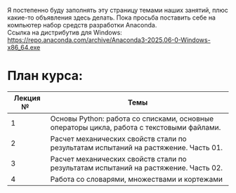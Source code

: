 Я постепенно буду заполнять эту страницу темами наших занятий, плюс какие-то объявления здесь делать.
Пока просьба поставить себе на компьютер набор средств разработки Anaconda.  
Ссылка на дистрибутив для Windows:  
https://repo.anaconda.com/archive/Anaconda3-2025.06-0-Windows-x86_64.exe

# План курса:

| Лекция № &nbsp;       | Темы |
|-----------------|-----------|
| 1     | Основы Python: работа со списками, основные операторы цикла, работа с текстовыми файлами.|
| 2     | Расчет механических свойств стали по результатам испытаний на растяжение. Часть 01.   |
| 3     | Расчет механических свойств стали по результатам испытаний на растяжение. Часть 02.   |
| 4     | Работа со словарями, множествами и кортежами   |
